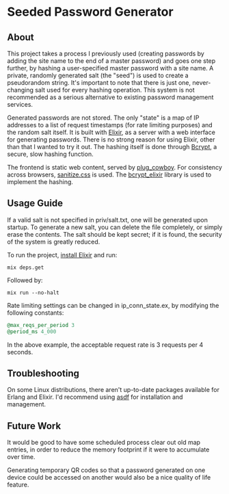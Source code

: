# Seeded Password Generator

## About

This project takes a process I previously used (creating passwords by adding the site name to the end of a master password) and goes one step further, by hashing a user-specified master password with a site name. A private, randomly generated salt (the "seed") is used to create a pseudorandom string. It's important to note that there is just one, never-changing salt used for every hashing operation. This system is not recommended as a serious alternative to existing password management services.

Generated passwords are not stored. The only "state" is a map of IP addresses to a list of request timestamps (for rate limiting purposes) and the random salt itself. It is built with [Elixir](https://elixir-lang.org/), as a server with a web interface for generating passwords. There is no strong reason for using Elixir, other than that I wanted to try it out. The hashing itself is done through [Bcrypt](https://en.wikipedia.org/wiki/Bcrypt), a secure, slow hashing function.

The frontend is static web content, served by [plug_cowboy](https://github.com/elixir-plug/plug_cowboy). For consistency across browsers, [sanitize.css](https://github.com/csstools/sanitize.css) is used. The [bcrypt_elixir](https://hexdocs.pm/bcrypt_elixir/Bcrypt.html) library is used to implement the hashing.

## Usage Guide

If a valid salt is not specified in priv/salt.txt, one will be generated upon startup. To generate a new salt, you can delete the file completely, or simply erase the contents. The salt should be kept secret; if it is found, the security of the system is greatly reduced.

To run the project, [install Elixir](https://elixir-lang.org/install.html) and run:

`mix deps.get`

Followed by:

`mix run --no-halt`

Rate limiting settings can be changed in ip_conn_state.ex, by modifying the following constants:

```Elixir
@max_reqs_per_period 3
@period_ms 4_000
```
In the above example, the acceptable request rate is 3 requests per 4 seconds.

## Troubleshooting

On some Linux distributions, there aren't up-to-date packages available for Erlang and Elixir. I'd recommend using [asdf](https://asdf-vm.com/) for installation and management.

## Future Work

It would be good to have some scheduled process clear out old map entries, in order to reduce the memory footprint if it were to accumulate over time.

Generating temporary QR codes so that a password generated on one device could be accessed on another would also be a nice quality of life feature.